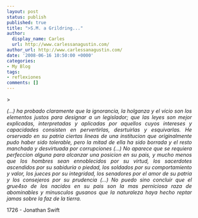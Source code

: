 ```yaml
---
layout: post
status: publish
published: true
title: ">S.M. a Grildring..."
author:
  display_name: Carles
  url: http://www.carlessanagustin.com/
author_url: http://www.carlessanagustin.com/
date: '2008-06-16 10:50:00 +0000'
categories:
- My Blog
tags:
- reflexiones
comments: []
---
```

<p>>
<div style="text-align:justify;"><span style="font-style:italic;">(...) ha probado claramente que la ignorancia, la holganza y el vicio son los elementos justos para designar a un legislador; que las leyes son mejor explicadas, interpretadas y aplicadas por aquellos cuyos intereses y capacidades consisten en pervertirlas, desrtuirlas y esquivarlas. He orservado en su patria ciertas lineas de una institucion que originalmente pudo haber sido tolerable, pero la mitad de ella ha sido borrada y el resto manchada y desvirtuada por corrupciones (...) No aparece que se requiera perfeccion alguna para alcanzar una posicion en su pais, y mucho menos que los hombres sean ennoblecidos por su virtud, los sacerdotes ascendidos por su sabiduria o piedad, los soldados por su comportamiento y valor, los jueces por su integridad, los senadores por el amor de su patria y los consejeros por su prudencia (...) No puedo sino concluir que el grue4so de los nacidos en su pais son la mas perniciosa raza de abominables y minusculos gusanos que la naturaleza haya hecho reptar jamas sobre la faz de la tierra.</span></div>
<p>1726 - Jonathan Swift</p>
